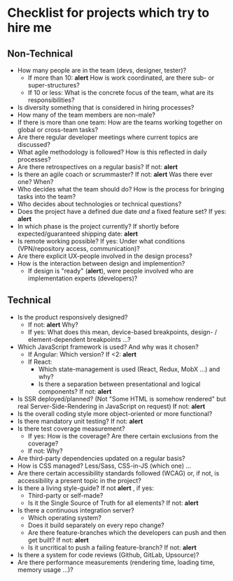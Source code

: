 # Checklist for projects which try to hire me

## Non-Technical

* How many people are in the team (devs, designer, tester)?
  * If more than 10: __alert__ How is work coordinated, are there sub- or super-structures?
  * If 10 or less: What is the concrete focus of the team, what are its responsibilities?
* Is diversity something that is considered in hiring processes? 
* How many of the team members are non-male?
* If there is more than one team: How are the teams working together on global or cross-team tasks?
* Are there regular developer meetings where current topics are discussed?
* What agile methodology is followed? How is this reflected in daily processes?
* Are there retrospectives on a regular basis? If not: __alert__
* Is there an agile coach or scrummaster? If not: __alert__ Was there ever one? When?
* Who decides what the team should do? How is the process for bringing tasks into the team?
* Who decides about technologies or technical questions?
* Does the project have a defined due date *and* a fixed feature set? If yes: __alert__
* In which phase is the project currently? If shortly before expected/guaranteed shipping date: __alert__
* Is remote working possible? If yes: Under what conditions (VPN/repository access, communication)?
* Are there explicit UX-people involved in the design process?
* How is the interaction between design and implemention?
  * If design is "ready" (__alert__), were people involved who are implementation experts (developers)?

## Technical

* Is the product responsively designed?
  * If not: __alert__ Why?
  * If yes: What does this mean, device-based breakpoints, design- / element-dependent breakpoints …?
* Which JavaScript framework is used? And why was it chosen?
  * If Angular: Which version? If <2: __alert__
  * If React:
    * Which state-management is used (React, Redux, MobX …) and why?
    * Is there a separation between presentational and logical components? If not: __alert__
* Is SSR deployed/planned? (Not "Some HTML is somehow rendered" but real Server-Side-Rendering in JavaScript on request) If not: __alert__
* Is the overall coding style more object-oriented or more functional?
* Is there mandatory unit testing? If not: __alert__
* Is there test coverage measurement? 
  * If yes: How is the coverage? Are there certain exclusions from the coverage?
  * If not: Why?
* Are third-party dependencies updated on a regular basis?
* How is CSS managed? Less/Sass, CSS-in-JS (which one) …
* Are there certain accessibility standards followed (WCAG) or, if not, is accessibility a present topic in the project?
* Is there a living style-guide? If not __alert__ , if yes:
  * Third-party or self-made?
  * Is it the Single Source of Truth for all elements? If not: __alert__
* Is there a continuous integration server?
  * Which operating system?
  * Does it build separately on every repo change?
  * Are there feature-branches which the developers can push and then get built? If not: __alert__
  * Is it uncritical to push a failing feature-branch? If not: __alert__
* Is there a system for code reviews (Github, GitLab, Upsource)?
* Are there performance measurements (rendering time, loading time, memory usage …)?
